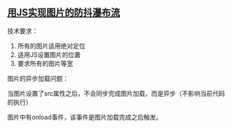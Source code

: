 ## [用JS实现图片的防抖瀑布流](./index.html)

技术要求：

1. 所有的图片适用绝对定位
2. 适用JS设置图片的位置
3. 要求所有的图片等宽

图片的异步加载问题：

当图片设置了src属性之后，不会同步完成图片加载，而是异步（不影响当前代码的执行）

图片中有onload事件，该事件是图片加载完成之后触发。